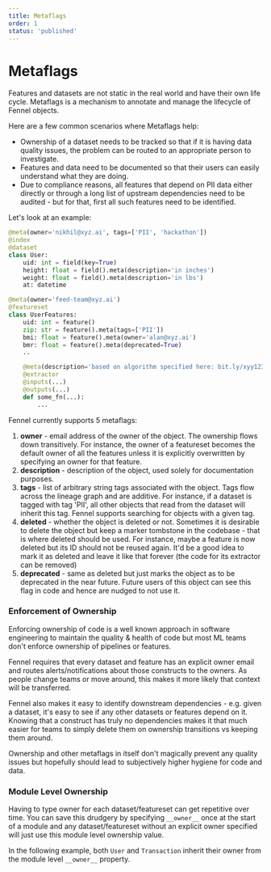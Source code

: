 ```yaml
---
title: Metaflags
order: 1
status: 'published'
---
```


# Metaflags

Features and datasets are not static in the real world and have their own life
cycle. Metaflags is a mechanism to annotate and manage the lifecycle of Fennel
objects.

Here are a few common scenarios where Metaflags help:

* Ownership of a dataset needs to be tracked so that if it is having data
 quality issues, the problem can be routed to an appropriate person to
 investigate.
* Features and data need to be documented so that their users can easily
  understand what they are doing.&#x20;
* Due to compliance reasons, all features that depend on PII data either directly
  or through a long list of upstream dependencies need to be audited - but for
  that, first all such features need to be identified.&#x20;


Let's look at an example:

```python
@meta(owner='nikhil@xyz.ai', tags=['PII', 'hackathon'])
@index
@dataset
class User:
    uid: int = field(key=True)
    height: float = field().meta(description='in inches')
    weight: float = field().meta(description='in lbs')
    at: datetime

@meta(owner='feed-team@xyz.ai')
@featureset
class UserFeatures:
    uid: int = feature()
    zip: str = feature().meta(tags=['PII'])
    bmi: float = feature().meta(owner='alan@xyz.ai')
    bmr: float = feature().meta(deprecated=True)
    ..

    @meta(description='based on algorithm specified here: bit.ly/xyy123')
    @extractor
    @inputs(...)
    @outputs(...)
    def some_fn(...):
        ...
```

Fennel currently supports 5 metaflags:

1. **owner** - email address of the owner of the object. The ownership flows down transitively.
   For instance, the owner of a featureset becomes the default owner of all the features unless
    it is explicitly overwritten by specifying an owner for that feature.&#x20;
2. **description** - description of the object, used solely for documentation purposes.
3. **tags** - list of arbitrary string tags associated with the object. Tags flow across the
   lineage graph and are additive. For instance, if a dataset is tagged with tag 'PII', all
   other objects that read from the dataset will inherit this tag. Fennel supports searching
   for objects with a given tag.&#x20;
4. **deleted** - whether the object is deleted or not. Sometimes it is desirable to delete
   the object but keep a marker tombstone in the codebase - that is where deleted should be
    used. For instance, maybe a feature is now deleted but its ID should not be reused again.
    It'd be a good idea to mark it as deleted and leave it like that forever (the code for
   its extractor can be removed)
5. **deprecated** - same as deleted but just marks the object as to be deprecated in the near
   future. Future users of this object can see this flag in code and hence are 
   nudged to not use it. 


### Enforcement of Ownership

Enforcing ownership of code is a well known approach in software engineering
to maintain the quality & health of code but most ML teams don't enforce
ownership of pipelines or features.

Fennel requires that every dataset and feature has an explicit owner email and
routes alerts/notifications about those constructs to the owners. As people
change teams or move around, this makes it more likely that context will be
transferred.

Fennel also makes it easy to identify downstream dependencies - e.g. given a
dataset, it's easy to see if any other datasets or features depend on it.
Knowing that a construct has truly no dependencies makes it that much easier
for teams to simply delete them on ownership transitions vs keeping them around.

Ownership and other metaflags in itself don't magically prevent any quality
issues but hopefully should lead to subjectively higher hygiene for code and data.


### Module Level Ownership

Having to type owner for each dataset/featureset can get repetitive over time. 
You can save this drudgery by specifying `__owner__` once at the start of a module
and any dataset/featureset without an explicit owner specified will just use
this module level ownership value.

In the following example, both `User` and `Transaction` inherit their owner
from the module level `__owner__` property.

<pre snippet="data-quality/metaflags#module_ownership"/>
